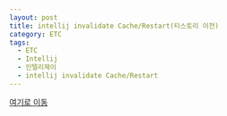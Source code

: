 ```yaml
---
layout: post
title: intellij invalidate Cache/Restart(티스토리 이전)
category: ETC
tags:
  - ETC
  - Intellij
  - 인텔리제이
  - intellij invalidate Cache/Restart
---
```




[여기로 이동](https://lifetutorial.tistory.com/11)


